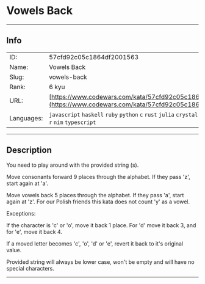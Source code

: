 # Vowels Back

---
## Info

|            |                                      |
|:-----------|:-------------------------------------|
| ID:        | 57cfd92c05c1864df2001563                              |
| Name:      | Vowels Back                            |
| Slug:      | vowels-back                            |
| Rank:      | 6 kyu                       |
| URL:       | [https://www.codewars.com/kata/57cfd92c05c1864df2001563](https://www.codewars.com/kata/57cfd92c05c1864df2001563)                 |
| Languages: |  `javascript`  `haskell`  `ruby`  `python`  `c`  `rust`  `julia`  `crystal`  `coffeescript`  `r`  `nim`  `typescript`  |

---
## Description

You need to play around with the provided string (s).

Move consonants forward 9 places through the alphabet.
If they pass 'z', start again at 'a'.

Move vowels back 5 places through the alphabet.
If they pass 'a', start again at 'z'.
For our Polish friends this kata does not count 'y' as a vowel.

Exceptions:

If the character is 'c' or 'o', move it back 1 place.
For 'd' move it back 3, and for 'e', move it back 4.

If a moved letter becomes 'c', 'o', 'd' or 'e', revert it back to it's original value.

Provided string will always be lower case, won't be empty and will have no special characters.

---

